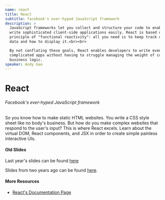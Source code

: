 ```yaml
---
name: react
title: React
subtitle: facebook's ever-hyped JavaScript framework
description: >
  JavaScript frameworks let you collect and structure your code to enable you to
  write sophisticated client-side applications easily. React is based on the
  principle of "functional reactivity": all you need is to keep track of your
  data and how to display it.<br><br>

  By not conflating these goals, React enables developers to write even very
  complicated apps without having to struggle managing the weight of complicated
  business logic.
speaker: Andy Gao
---
```


# React
###### Facebook's ever-hyped JavaScript framework

So you know how to make static HTML websites. You write a CSS style sheet like no body's business. But how do you make complex websites that respond to the user's input? This is where React excels. Learn about the virtual DOM, React components, and JSX in order to create simple painless interactive UIs.


#### Old Slides
Last year's slides can be found [here](https://docs.google.com/presentation/d/1y5qssBx13GuFUZR7F6ramtVUZlO2VyCKLU89uUvgC28/edit?usp=sharing)

Slides from two years ago can be found [here][1].

[1]: slides.pdf

#### More Resources
- [React's Documentation Page](https://reactjs.org/docs/getting-started.html)
